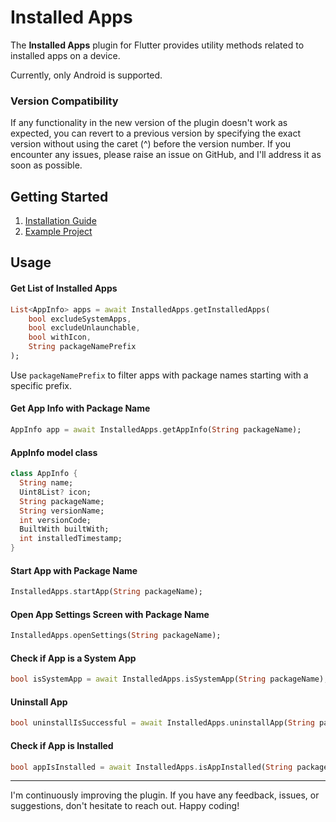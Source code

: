 # Installed Apps

The **Installed Apps** plugin for Flutter provides utility methods related to installed apps on a
device.

Currently, only Android is supported.

### Version Compatibility

If any functionality in the new version of the plugin doesn't work as expected, you can revert to a
previous version by specifying the exact version without using the caret (^) before the version
number. If you encounter any issues, please raise an issue on GitHub, and I'll address it as soon as
possible.

## Getting Started

1. [Installation Guide](https://pub.dev/packages/installed_apps/install)
2. [Example Project](https://github.com/sharmadhiraj/installed_apps/tree/master/example)

## Usage

#### Get List of Installed Apps

``` dart
List<AppInfo> apps = await InstalledApps.getInstalledApps(
	bool excludeSystemApps,
	bool excludeUnlaunchable,
	bool withIcon,
	String packageNamePrefix
);
```

Use `packageNamePrefix` to filter apps with package names starting with a specific prefix.

#### Get App Info with Package Name

``` dart
AppInfo app = await InstalledApps.getAppInfo(String packageName);
```

#### AppInfo model class

``` dart
class AppInfo {
  String name;
  Uint8List? icon;
  String packageName;
  String versionName;
  int versionCode;
  BuiltWith builtWith;
  int installedTimestamp;
}
```

#### Start App with Package Name

``` dart
InstalledApps.startApp(String packageName);
```

#### Open App Settings Screen with Package Name

``` dart
InstalledApps.openSettings(String packageName);
```

#### Check if App is a System App

``` dart
bool isSystemApp = await InstalledApps.isSystemApp(String packageName);
```

#### Uninstall App

``` dart
bool uninstallIsSuccessful = await InstalledApps.uninstallApp(String packageName);
```

#### Check if App is Installed

``` dart 
bool appIsInstalled = await InstalledApps.isAppInstalled(String packageName);
```

<hr/>

I'm continuously improving the plugin. If you have any feedback, issues, or suggestions, don't
hesitate to reach out. Happy coding!
